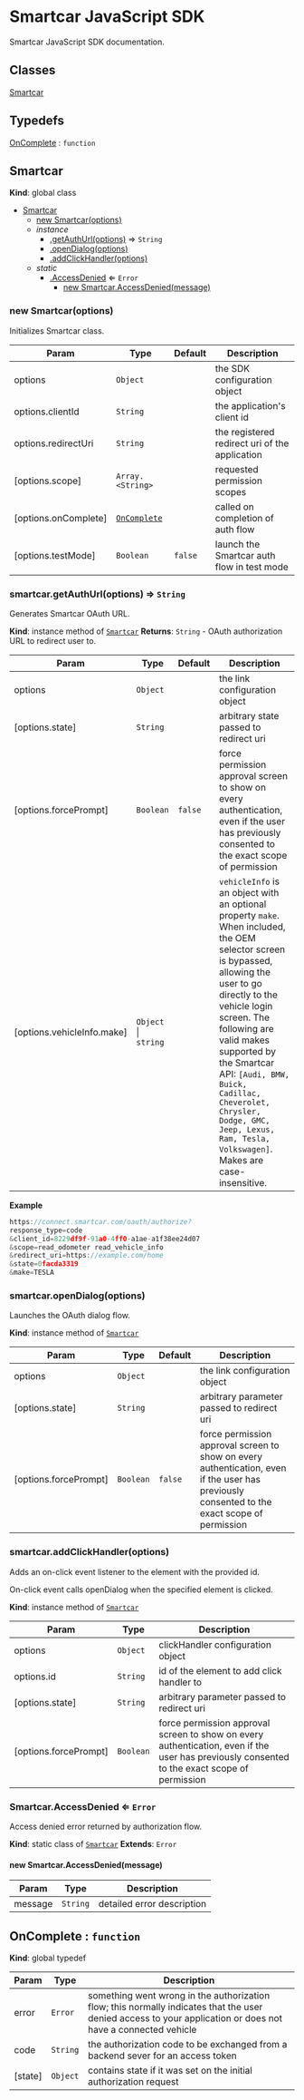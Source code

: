 # Smartcar JavaScript SDK

Smartcar JavaScript SDK documentation.


## Classes

<dl>
<dt><a href="#Smartcar">Smartcar</a></dt>
<dd></dd>
</dl>

## Typedefs

<dl>
<dt><a href="#OnComplete">OnComplete</a> : <code>function</code></dt>
<dd></dd>
</dl>

<a name="Smartcar"></a>

## Smartcar
**Kind**: global class

* [Smartcar](#Smartcar)
    * [new Smartcar(options)](#new_Smartcar_new)
    * _instance_
        * [.getAuthUrl(options)](#Smartcar+getAuthUrl) ⇒ <code>String</code>
        * [.openDialog(options)](#Smartcar+openDialog)
        * [.addClickHandler(options)](#Smartcar+addClickHandler)
    * _static_
        * [.AccessDenied](#Smartcar.AccessDenied) ⇐ <code>Error</code>
            * [new Smartcar.AccessDenied(message)](#new_Smartcar.AccessDenied_new)

<a name="new_Smartcar_new"></a>

### new Smartcar(options)
Initializes Smartcar class.


| Param | Type | Default | Description |
| --- | --- | --- | --- |
| options | <code>Object</code> |  | the SDK configuration object |
| options.clientId | <code>String</code> |  | the application's client id |
| options.redirectUri | <code>String</code> |  | the registered redirect uri of the application |
| [options.scope] | <code>Array.&lt;String&gt;</code> |  | requested permission scopes |
| [options.onComplete] | [<code>OnComplete</code>](#OnComplete) |  | called on completion of auth flow |
| [options.testMode] | <code>Boolean</code> | <code>false</code> | launch the Smartcar auth flow in test mode |

<a name="Smartcar+getAuthUrl"></a>

### smartcar.getAuthUrl(options) ⇒ <code>String</code>
Generates Smartcar OAuth URL.

**Kind**: instance method of [<code>Smartcar</code>](#Smartcar)
**Returns**: <code>String</code> - OAuth authorization URL to redirect user to.

| Param | Type | Default | Description |
| --- | --- | --- | --- |
| options | <code>Object</code> |  | the link configuration object |
| [options.state] | <code>String</code> |  | arbitrary state passed to redirect uri |
| [options.forcePrompt] | <code>Boolean</code> | <code>false</code> | force permission approval screen to show on every authentication, even if the user has previously consented to the exact scope of permission |
| [options.vehicleInfo.make] | <code>Object</code> \| <code>string</code> |  | `vehicleInfo` is an object with an optional property `make`. When included, the OEM selector  screen is bypassed, allowing the user to go directly to the vehicle  login screen. The following are valid makes supported by the Smartcar API:  `[Audi, BMW, Buick, Cadillac, Cheverolet, Chrysler, Dodge, GMC, Jeep, Lexus, Ram, Tesla, Volkswagen]`. Makes are case-insensitive. |

**Example**
```js
https://connect.smartcar.com/oauth/authorize?
response_type=code
&client_id=8229df9f-91a0-4ff0-a1ae-a1f38ee24d07
&scope=read_odometer read_vehicle_info
&redirect_uri=https://example.com/home
&state=0facda3319
&make=TESLA
```
<a name="Smartcar+openDialog"></a>

### smartcar.openDialog(options)
Launches the OAuth dialog flow.

**Kind**: instance method of [<code>Smartcar</code>](#Smartcar)

| Param | Type | Default | Description |
| --- | --- | --- | --- |
| options | <code>Object</code> |  | the link configuration object |
| [options.state] | <code>String</code> |  | arbitrary parameter passed to redirect uri |
| [options.forcePrompt] | <code>Boolean</code> | <code>false</code> | force permission approval screen to show on every authentication, even if the user has previously consented to the exact scope of permission |

<a name="Smartcar+addClickHandler"></a>

### smartcar.addClickHandler(options)
Adds an on-click event listener to the element with the provided id.

On-click event calls openDialog when the specified element is clicked.

**Kind**: instance method of [<code>Smartcar</code>](#Smartcar)

| Param | Type | Description |
| --- | --- | --- |
| options | <code>Object</code> | clickHandler configuration object |
| options.id | <code>String</code> | id of the element to add click handler to |
| [options.state] | <code>String</code> | arbitrary parameter passed to redirect uri |
| [options.forcePrompt] | <code>Boolean</code> | force permission approval screen to show on every authentication, even if the user has previously consented to the exact scope of permission |

<a name="Smartcar.AccessDenied"></a>

### Smartcar.AccessDenied ⇐ <code>Error</code>
Access denied error returned by authorization flow.

**Kind**: static class of [<code>Smartcar</code>](#Smartcar)
**Extends**: <code>Error</code>
<a name="new_Smartcar.AccessDenied_new"></a>

#### new Smartcar.AccessDenied(message)

| Param | Type | Description |
| --- | --- | --- |
| message | <code>String</code> | detailed error description |

<a name="OnComplete"></a>

## OnComplete : <code>function</code>
**Kind**: global typedef

| Param | Type | Description |
| --- | --- | --- |
| error | <code>Error</code> | something went wrong in the authorization flow; this normally indicates that the user denied access to your application or does not have a connected vehicle |
| code | <code>String</code> | the authorization code to be exchanged from a backend sever for an access token |
| [state] | <code>Object</code> | contains state if it was set on the initial authorization request |

